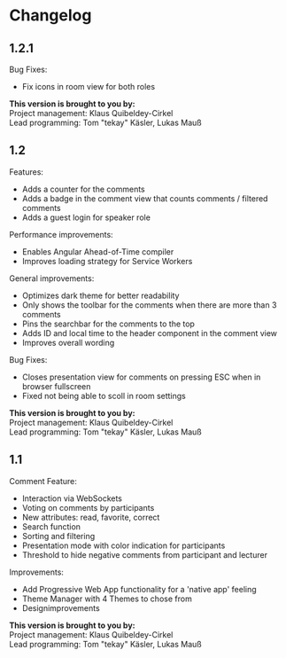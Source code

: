 # Changelog

## 1.2.1
Bug Fixes:
* Fix icons in room view for both roles

**This version is brought to you by:**  
Project management: Klaus Quibeldey-Cirkel  
Lead programming: Tom "tekay" Käsler, Lukas Mauß  

## 1.2
Features:  
* Adds a counter for the comments  
* Adds a badge in the comment view that counts comments / filtered comments  
* Adds a guest login for speaker role  

Performance improvements:  
* Enables Angular Ahead-of-Time compiler  
* Improves loading strategy for Service Workers  

General improvements:  
* Optimizes dark theme for better readability  
* Only shows the toolbar for the comments when there are more than 3 comments  
* Pins the searchbar for the comments to the top  
* Adds ID and local time to the header component in the comment view  
* Improves overall wording  

Bug Fixes:  
* Closes presentation view for comments on pressing ESC when in browser fullscreen  
* Fixed not being able to scoll in room settings  

**This version is brought to you by:**  
Project management: Klaus Quibeldey-Cirkel  
Lead programming: Tom "tekay" Käsler, Lukas Mauß  

## 1.1
Comment Feature:  
* Interaction via WebSockets  
* Voting on comments by participants  
* New attributes: read, favorite, correct  
* Search function  
* Sorting and filtering  
* Presentation mode with color indication for participants  
* Threshold to hide negative comments from participant and lecturer  

Improvements:  
* Add Progressive Web App functionality for a 'native app' feeling  
* Theme Manager with 4 Themes to chose from  
* Designimprovements  

**This version is brought to you by:**  
Project management: Klaus Quibeldey-Cirkel  
Lead programming: Tom "tekay" Käsler, Lukas Mauß  
